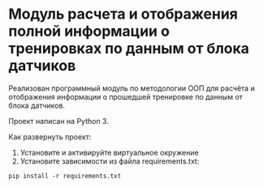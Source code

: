 # Модуль расчета и отображения полной информации о тренировках по данным от блока датчиков

Реализован программный модуль по методологии ООП для расчёта и отображения информации
о прошедшей тренировке по данным от блока датчиков.

Проект написан на Python 3.

Как развернуть проект:

1. Установите и активируйте виртуальное окружение
2. Установите зависимости из файла requirements.txt:
```
pip install -r requirements.txt
```
